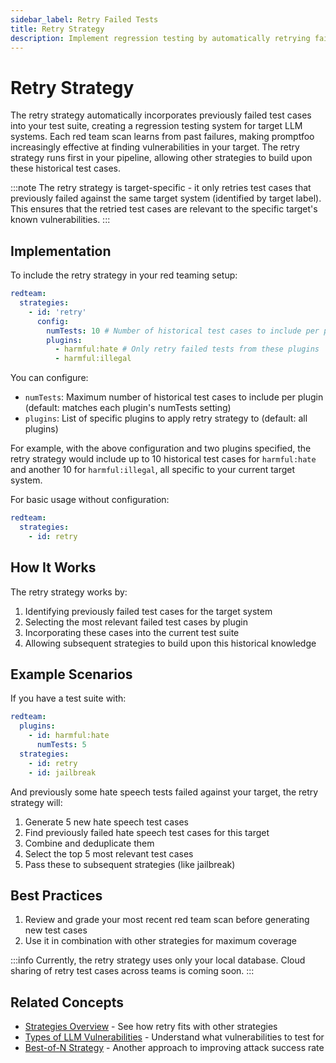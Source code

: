 ```yaml
---
sidebar_label: Retry Failed Tests
title: Retry Strategy
description: Implement regression testing by automatically retrying failed cases to ensure consistent model behavior across deployments
---
```


# Retry Strategy

The retry strategy automatically incorporates previously failed test cases into your test suite, creating a regression testing system for target LLM systems. Each red team scan learns from past failures, making promptfoo increasingly effective at finding vulnerabilities in your target. The retry strategy runs first in your pipeline, allowing other strategies to build upon these historical test cases.

:::note
The retry strategy is target-specific - it only retries test cases that previously failed against the same target system (identified by target label). This ensures that the retried test cases are relevant to the specific target's known vulnerabilities.
:::

## Implementation

To include the retry strategy in your red teaming setup:

```yaml title="promptfooconfig.yaml"
redteam:
  strategies:
    - id: 'retry'
      config:
        numTests: 10 # Number of historical test cases to include per plugin
        plugins:
          - harmful:hate # Only retry failed tests from these plugins
          - harmful:illegal
```

You can configure:

- `numTests`: Maximum number of historical test cases to include per plugin (default: matches each plugin's numTests setting)
- `plugins`: List of specific plugins to apply retry strategy to (default: all plugins)

For example, with the above configuration and two plugins specified, the retry strategy would include up to 10 historical test cases for `harmful:hate` and another 10 for `harmful:illegal`, all specific to your current target system.

For basic usage without configuration:

```yaml title="promptfooconfig.yaml"
redteam:
  strategies:
    - id: retry
```

## How It Works

The retry strategy works by:

1. Identifying previously failed test cases for the target system
2. Selecting the most relevant failed test cases by plugin
3. Incorporating these cases into the current test suite
4. Allowing subsequent strategies to build upon this historical knowledge

## Example Scenarios

If you have a test suite with:

```yaml title="promptfooconfig.yaml"
redteam:
  plugins:
    - id: harmful:hate
      numTests: 5
  strategies:
    - id: retry
    - id: jailbreak
```

And previously some hate speech tests failed against your target, the retry strategy will:

1. Generate 5 new hate speech test cases
2. Find previously failed hate speech test cases for this target
3. Combine and deduplicate them
4. Select the top 5 most relevant test cases
5. Pass these to subsequent strategies (like jailbreak)

## Best Practices

1. Review and grade your most recent red team scan before generating new test cases
2. Use it in combination with other strategies for maximum coverage

:::info
Currently, the retry strategy uses only your local database. Cloud sharing of retry test cases across teams is coming soon.
:::

## Related Concepts

- [Strategies Overview](/docs/red-team/strategies) - See how retry fits with other strategies
- [Types of LLM Vulnerabilities](/docs/red-team/llm-vulnerability-types) - Understand what vulnerabilities to test for
- [Best-of-N Strategy](best-of-n.md) - Another approach to improving attack success rate
